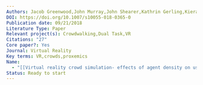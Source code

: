 ```yaml
---
Authors: Jacob Greenwood,John Murray,John Shearer,Kathrin Gerling,Kieran Hicks,Patrick Dickinson
DOI: https://doi.org/10.1007/s10055-018-0365-0
Publication date: 09/21/2018
Literature Type: Paper
Relevant project(s): Crowdwalking,Dual Task,VR
Citations: "27"
Core paper?: Yes
Journal: Virtual Reality
Key terms: VR,crowds,proxemics
Name:
  - "[[Virtual reality crowd simulation- effects of agent density on user experience and behaviour]]"
Status: Ready to start
---
```

